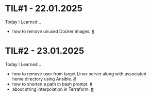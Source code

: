 # TIL#1 - 22.01.2025
Today I Learned...
- how to remove unused Docker images. [#](/docker/removing-images-older-than.md)

# TIL#2 - 23.01.2025
Today I Learned...
- how to remove user from target Linux server along with associated home directory using Ansible. [#](/ansible/deleting-user-with-homedir.md)
- how to shorten a path in bash prompt. [#](/bash/shorten-path-in-prompt.md)
- about string interpolation in Terraform. [#](/terraform/string-interpolation-in-tf.md)